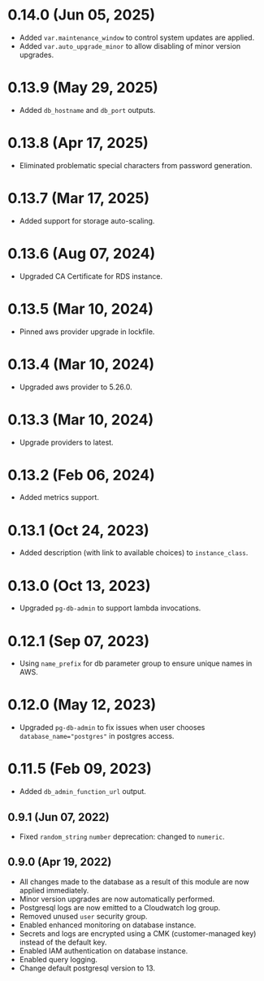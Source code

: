 # 0.14.0 (Jun 05, 2025)
* Added `var.maintenance_window` to control system updates are applied.
* Added `var.auto_upgrade_minor` to allow disabling of minor version upgrades.

# 0.13.9 (May 29, 2025)
* Added `db_hostname` and `db_port` outputs.

# 0.13.8 (Apr 17, 2025)
* Eliminated problematic special characters from password generation.

# 0.13.7 (Mar 17, 2025)
* Added support for storage auto-scaling.

# 0.13.6 (Aug 07, 2024)
* Upgraded CA Certificate for RDS instance.

# 0.13.5 (Mar 10, 2024)
* Pinned aws provider upgrade in lockfile. 

# 0.13.4 (Mar 10, 2024)
* Upgraded aws provider to 5.26.0.

# 0.13.3 (Mar 10, 2024)
* Upgrade providers to latest.

# 0.13.2 (Feb 06, 2024)
* Added metrics support.

# 0.13.1 (Oct 24, 2023)
* Added description (with link to available choices) to `instance_class`.

# 0.13.0 (Oct 13, 2023)
* Upgraded `pg-db-admin` to support lambda invocations.

# 0.12.1 (Sep 07, 2023)
* Using `name_prefix` for db parameter group to ensure unique names in AWS.

# 0.12.0 (May 12, 2023)
* Upgraded `pg-db-admin` to fix issues when user chooses `database_name="postgres"` in postgres access.

# 0.11.5 (Feb 09, 2023)
* Added `db_admin_function_url` output.

## 0.9.1 (Jun 07, 2022)
* Fixed `random_string` `number` deprecation: changed to `numeric`. 

## 0.9.0 (Apr 19, 2022)
* All changes made to the database as a result of this module are now applied immediately.
* Minor version upgrades are now automatically performed.
* Postgresql logs are now emitted to a Cloudwatch log group.
* Removed unused `user` security group.
* Enabled enhanced monitoring on database instance.
* Secrets and logs are encrypted using a CMK (customer-managed key) instead of the default key.
* Enabled IAM authentication on database instance.
* Enabled query logging.
* Change default postgresql version to 13.
